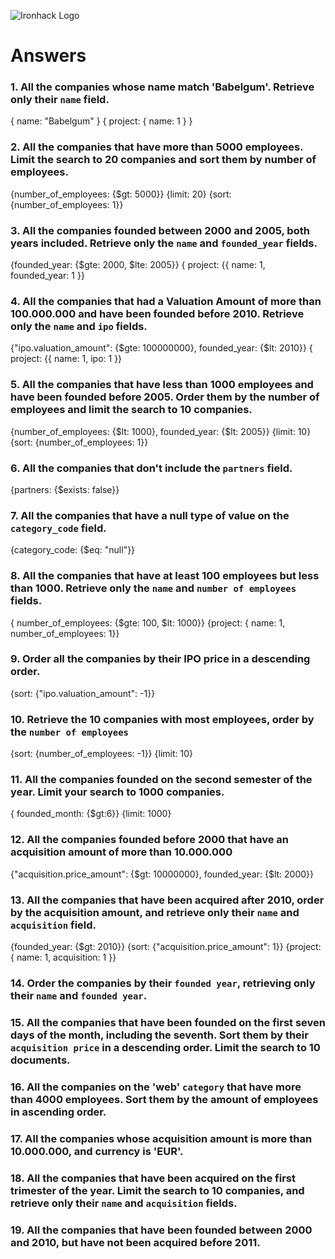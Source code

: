 ![Ironhack Logo](https://i.imgur.com/1QgrNNw.png)

# Answers

### 1. All the companies whose name match 'Babelgum'. Retrieve only their `name` field.

{ name: "Babelgum" }
{ project: { name: 1 } }

### 2. All the companies that have more than 5000 employees. Limit the search to 20 companies and sort them by **number of employees**.

{number_of_employees: {$gt: 5000}}
{limit: 20}
{sort: {number_of_employees: 1}}

### 3. All the companies founded between 2000 and 2005, both years included. Retrieve only the `name` and `founded_year` fields.

{founded_year: {$gte: 2000, $lte: 2005}}
{ project: {{ name: 1, founded_year: 1 }}

### 4. All the companies that had a Valuation Amount of more than 100.000.000 and have been founded before 2010. Retrieve only the `name` and `ipo` fields.

{"ipo.valuation_amount": {$gte: 100000000}, founded_year: {$lt: 2010}}
{ project: {{ name: 1, ipo: 1 }}

### 5. All the companies that have less than 1000 employees and have been founded before 2005. Order them by the number of employees and limit the search to 10 companies.

{number_of_employees: {$lt: 1000}, founded_year: {$lt: 2005}}
{limit: 10}
{sort: {number_of_employees: 1}}

### 6. All the companies that don't include the `partners` field.

{partners: {$exists: false}}

### 7. All the companies that have a null type of value on the `category_code` field.

{category_code: {$eq: "null"}}

### 8. All the companies that have at least 100 employees but less than 1000. Retrieve only the `name` and `number of employees` fields.

{ number_of_employees: {$gte: 100, $lt: 1000}}
{project: { name: 1, number_of_employees: 1}}

### 9. Order all the companies by their IPO price in a descending order.

{sort: {"ipo.valuation_amount": -1}}

### 10. Retrieve the 10 companies with most employees, order by the `number of employees`

{sort: {number_of_employees: -1}}
{limit: 10}

### 11. All the companies founded on the second semester of the year. Limit your search to 1000 companies.

{ founded_month: {$gt:6}}
{limit: 1000}

### 12. All the companies founded before 2000 that have an acquisition amount of more than 10.000.000

{"acquisition.price_amount": {$gt: 10000000}, founded_year: {$lt: 2000}}

### 13. All the companies that have been acquired after 2010, order by the acquisition amount, and retrieve only their `name` and `acquisition` field.

{founded_year: {$gt: 2010}}
{sort: {"acquisition.price_amount": 1}}
{project: { name: 1, acquisition: 1 }}

### 14. Order the companies by their `founded year`, retrieving only their `name` and `founded year`.

<!-- Your Code Goes Here -->

### 15. All the companies that have been founded on the first seven days of the month, including the seventh. Sort them by their `acquisition price` in a descending order. Limit the search to 10 documents.

<!-- Your Code Goes Here -->

### 16. All the companies on the 'web' `category` that have more than 4000 employees. Sort them by the amount of employees in ascending order.

<!-- Your Code Goes Here -->

### 17. All the companies whose acquisition amount is more than 10.000.000, and currency is 'EUR'.

<!-- Your Code Goes Here -->

### 18. All the companies that have been acquired on the first trimester of the year. Limit the search to 10 companies, and retrieve only their `name` and `acquisition` fields.

<!-- Your Code Goes Here -->

### 19. All the companies that have been founded between 2000 and 2010, but have not been acquired before 2011.

<!-- Your Code Goes Here -->
